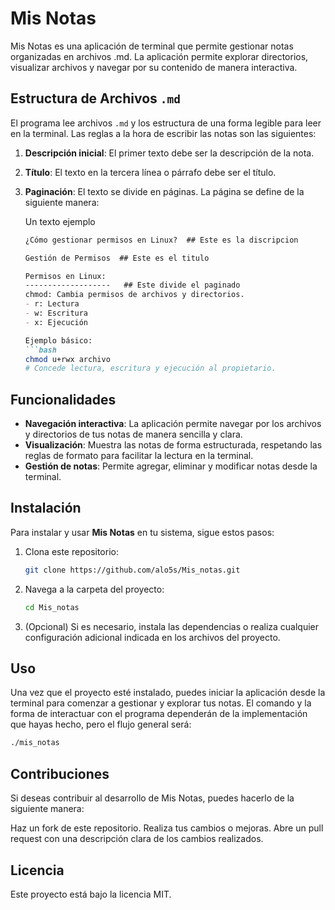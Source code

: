 # Mis Notas

Mis Notas es una aplicación de terminal que permite gestionar notas organizadas en archivos .md. La aplicación permite explorar directorios, visualizar archivos y navegar por su contenido de manera interactiva.

## Estructura de Archivos `.md`

El programa lee archivos `.md` y los estructura de una forma legible para leer en la terminal. Las reglas a la hora de escribir las notas son las siguientes:

1. **Descripción inicial**: El primer texto debe ser la descripción de la nota.
2. **Título**: El texto en la tercera línea o párrafo debe ser el título.
3. **Paginación**: El texto se divide en páginas. La página se define de la siguiente manera: 

    Un texto ejemplo

    ```markdown
    ¿Cómo gestionar permisos en Linux?  ## Este es la discripcion

    Gestión de Permisos  ## Este es el titulo
   
    Permisos en Linux:
    -------------------   ## Este divide el paginado
    chmod: Cambia permisos de archivos y directorios.
    - r: Lectura
    - w: Escritura
    - x: Ejecución
    
    Ejemplo básico:
    ```bash
    chmod u+rwx archivo
    # Concede lectura, escritura y ejecución al propietario.
    ```

## Funcionalidades

- **Navegación interactiva**: La aplicación permite navegar por los archivos y directorios de tus notas de manera sencilla y clara.
- **Visualización**: Muestra las notas de forma estructurada, respetando las reglas de formato para facilitar la lectura en la terminal.
- **Gestión de notas**: Permite agregar, eliminar y modificar notas desde la terminal.

## Instalación

Para instalar y usar **Mis Notas** en tu sistema, sigue estos pasos:

1. Clona este repositorio:

    ```bash
    git clone https://github.com/alo5s/Mis_notas.git
    ```

2. Navega a la carpeta del proyecto:

    ```bash
    cd Mis_notas
    ```

3. (Opcional) Si es necesario, instala las dependencias o realiza cualquier configuración adicional indicada en los archivos del proyecto.

## Uso

Una vez que el proyecto esté instalado, puedes iniciar la aplicación desde la terminal para comenzar a gestionar y explorar tus notas. El comando y la forma de interactuar con el programa dependerán de la implementación que hayas hecho, pero el flujo general será:

```bash
./mis_notas

```

## Contribuciones
Si deseas contribuir al desarrollo de Mis Notas, puedes hacerlo de la siguiente manera:

Haz un fork de este repositorio.
Realiza tus cambios o mejoras.
Abre un pull request con una descripción clara de los cambios realizados.


## Licencia
Este proyecto está bajo la licencia MIT.



